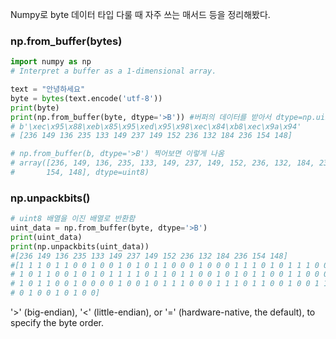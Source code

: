 Numpy로 byte 데이터 타입 다룰 때 자주 쓰는 매서드 등을 정리해봤다.

### np.from_buffer(bytes)
```python
import numpy as np
# Interpret a buffer as a 1-dimensional array.

text = "안녕하세요"
byte = bytes(text.encode('utf-8'))
print(byte)
print(np.from_buffer(byte, dtype='>B')) #버퍼의 데이터를 받아서 dtype=np.uint8의 big-endian order로 리턴함
# b'\xec\x95\x88\xeb\x85\x95\xed\x95\x98\xec\x84\xb8\xec\x9a\x94'
# [236 149 136 235 133 149 237 149 152 236 132 184 236 154 148]

# np.from_buffer(b, dtype='>B') 찍어보면 이렇게 나옴
# array([236, 149, 136, 235, 133, 149, 237, 149, 152, 236, 132, 184, 236,
#       154, 148], dtype=uint8)
```

### np.unpackbits()
```python
# uint8 배열을 이진 배열로 반환함
uint_data = np.from_buffer(byte, dtype='>B')
print(uint_data)
print(np.unpackbits(uint_data))
#[236 149 136 235 133 149 237 149 152 236 132 184 236 154 148]
#[1 1 1 0 1 1 0 0 1 0 0 1 0 1 0 1 1 0 0 0 1 0 0 0 1 1 1 0 1 0 1 1 1 0 0 0 0
# 1 0 1 1 0 0 1 0 1 0 1 1 1 1 0 1 1 0 1 1 0 0 1 0 1 0 1 1 0 0 1 1 0 0 0 1 1
# 1 0 1 1 0 0 1 0 0 0 0 1 0 0 1 0 1 1 1 0 0 0 1 1 1 0 1 1 0 0 1 0 0 1 1 0 1
# 0 1 0 0 1 0 1 0 0]
```

'>' (big-endian), '<' (little-endian), or '=' (hardware-native, the default), to specify the byte order.
